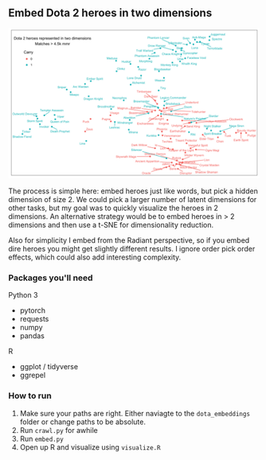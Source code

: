 ## Embed Dota 2 heroes in two dimensions

![picture](https://github.com/georgeberry/dota_embeddings/blob/master/data/p1.png)


The process is simple here: embed heroes just like words, but pick a hidden dimension of size 2. We could pick a larger number of latent dimensions for other tasks, but my goal was to quickly visualize the heroes in 2 dimensions. An alternative strategy would be to embed heroes in > 2 dimensions and then use a t-SNE for dimensionality reduction.

Also for simplicity I embed from the Radiant perspective, so if you embed dire heroes you might get slightly different results. I ignore order pick order effects, which could also add interesting complexity.

### Packages you'll need

Python 3

- pytorch
- requests
- numpy
- pandas

R

- ggplot / tidyverse
- ggrepel

### How to run

1. Make sure your paths are right. Either naviagte to the `dota_embeddings` folder or change paths to be absolute.
2. Run `crawl.py` for awhile
3. Run `embed.py`
4. Open up R and visualize using `visualize.R`
